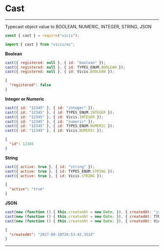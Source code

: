 # Cast

----------

Typecast object value to BOOLEAN, NUMERIC, INTEGER, STRING, JSON

```js
const { cast } = require("vicis");
```

```js
import { cast } from "vicis/es";
```

**Boolean**

```js
cast({ registered: null }, { id: "boolean" });
cast({ registered: null }, { id: TYPES_ENUM.BOOLEAN });
cast({ registered: null }, { id: Vicis.BOOLEAN });
```

```json
{
  "registered": false
}
```

**Integer or Numeric**

```js
cast({ id: "12345" }, { id: "integer" });
cast({ id: "12345" }, { id: TYPES_ENUM.INTEGER });
cast({ id: "12345" }, { id: Vicis.INTEGER });
cast({ id: "12345" }, { id: "numeric" });
cast({ id: "12345" }, { id: TYPES_ENUM.NUMERIC });
cast({ id: "12345" }, { id: Vicis.NUMERIC });
```

```json
{
  "id": 12345
}
```

**String**

```js
cast({ active: true }, { id: "string" });
cast({ active: true }, { id: TYPES_ENUM.STRING });
cast({ active: true }, { id: Vicis.STRING });
```

```json
{
  "active": "true"
}
```

**JSON**

```js
cast(new (function () { this.createdAt = new Date; }), { createdAt: "json" });
cast(new (function () { this.createdAt = new Date; }), { createdAt: TYPES_ENUM.JSON });
cast(new (function () { this.createdAt = new Date; }), { createdAt: Vicis.JSON });
```

```json
{
  "createdAt": "2017-08-10T20:53:42.353Z"
}
```

----------
